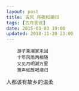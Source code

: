 ```yaml
---
layout: post
title: 古风 月夜和潮归
tags: [古月言说]
date: 2015-03-03 19:00
updated: 2018-11-20 23:00
---
```

        游子乘潮家未回
        十年风雨两相随
        又见月明潮万里
        箫声如故喝潮归

人都该有故乡的温柔
